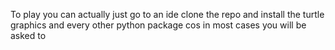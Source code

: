 To play you can actually just go to an ide clone the repo and install the turtle graphics and every other python package cos in most cases you will be asked to 
